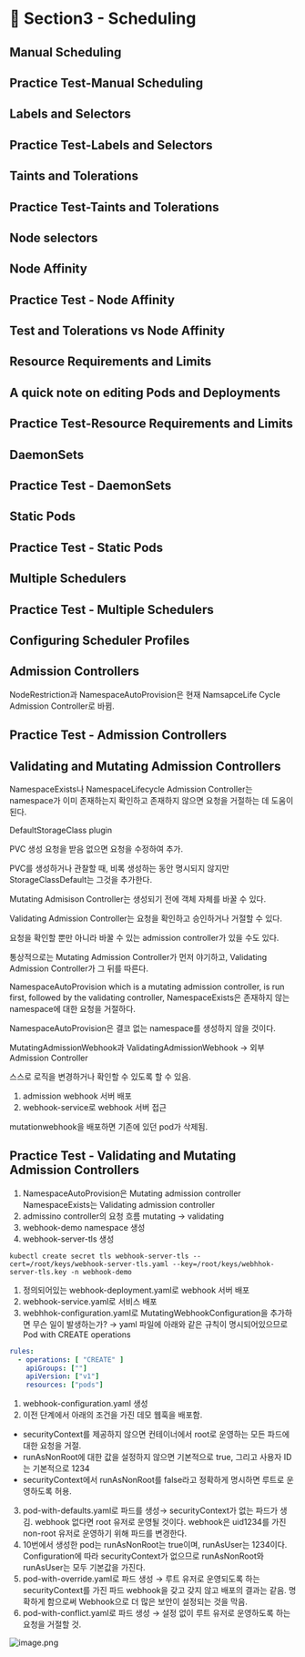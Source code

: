 # 🍨 Section3 - Scheduling

## Manual Scheduling


## Practice Test-Manual Scheduling


## Labels and Selectors


## Practice Test-Labels and Selectors


## Taints and Tolerations


## Practice Test-Taints and Tolerations


## Node selectors


## Node Affinity


## Practice Test - Node Affinity


## Test and Tolerations vs Node Affinity


## Resource Requirements and Limits


## A quick note on editing Pods and Deployments


## Practice Test-Resource Requirements and Limits


## DaemonSets


## Practice Test - DaemonSets


## Static Pods


## Practice Test - Static Pods


## Multiple Schedulers


## Practice Test - Multiple Schedulers


## Configuring Scheduler Profiles


## Admission Controllers


NodeRestriction과 NamespaceAutoProvision은 현재 NamsapceLife Cycle Admission Controller로 바뀜.


## Practice Test - Admission Controllers


## Validating and Mutating Admission Controllers


NamespaceExists나 NamespaceLifecycle Admission Controller는 namespace가 이미 존재하는지 확인하고 존재하지 않으면 요청을 거절하는 데 도움이 된다.


DefaultStorageClass plugin


PVC 생성 요청을 받음 없으면 요청을 수정하여 추가.


PVC를 생성하거나 관찰할 때, 비록 생성하는 동안 명시되지 않지만 StorageClassDefault는 그것을 추가한다.


Mutating Admisison Controller는 생성되기 전에 객체 자체를 바꿀 수 있다.


Validating Admission Controller는 요청을 확인하고 승인하거나 거절할 수 있다.


요청을 확인할 뿐만 아니라 바꿀 수 있는 admission controller가 있을 수도 있다.


통상적으로는 Mutating Admission Controller가 먼저 야기하고, Validating Admission Controller가 그 뒤를 따른다.


NamespaceAutoProvision which is a mutating admission controller, is run first, followed by the validating controller, NamespaceExists은 존재하지 않는 namespace에 대한 요청을 거절하다.


NamespaceAutoProvision은 결코 없는 namespace를 생성하지 않을 것이다.


MutatingAdmissionWebhook과 ValidatingAdmissionWebhook → 외부 Admission Controller


스스로 로직을 변경하거나 확인할 수 있도록 할 수 있음.

1. admission webhook 서버 배포
2. webhook-service로 webhook 서버 접근

mutationwebhook을 배포하면 기존에 있던 pod가 삭제됨.


## Practice Test - Validating and Mutating Admission Controllers

1. NamespaceAutoProvision은 Mutating admission controller
NamespaceExists는 Validating admission controller
2. admissino controller의 요청 흐름
mutating → validating
3. webhook-demo namespace 생성
4. webhook-server-tls 생성

```shell
kubectl create secret tls webhook-server-tls --cert=/root/keys/webhook-server-tls.yaml --key=/root/keys/webhhok-server-tls.key -n webhook-demo
```

1. 정의되어있는 webhook-deployment.yaml로 webhook 서버 배포
2. webhook-service.yaml로 서비스 배포
3. webhhok-configuration.yaml로 MutatingWebhookConfiguration을 추가하면 무슨 일이 발생하는가?
→ yaml 파일에 아래와 같은 규칙이 명시되어있으므로 Pod with CREATE operations

```yaml
rules:
  - operations: [ "CREATE" ]
    apiGroups: [""]
    apiVersion: ["v1"]
    resources: ["pods"]
```

1. webhook-configuration.yaml 생성
2. 이전 단계에서 아래의 조건을 가진 데모 웹훅을 배포함.
- securityContext를 제공하지 않으면 컨테이너에서 root로 운영하는 모든 파드에 대한 요청을 거절.
- runAsNonRoot에 대한 값을 설정하지 않으면 기본적으로 true, 그리고 사용자 ID는 기본적으로 1234
- securityContext에서 runAsNonRoot를 false라고 정확하게 명시하면 루트로 운영하도록 허용.
3. pod-with-defaults.yaml로 파드를 생성→ securityContext가 없는 파드가 생김.
webhook 없다면 root 유저로 운영될 것이다. webhook은 uid1234를 가진 non-root 유저로 운영하기 위해 파드를 변경한다.
4. 10번에서 생성한 pod는 runAsNonRoot는 true이며, runAsUser는 1234이다.
Configuration에 따라 securityContext가 없으므로 runAsNonRoot와 runAsUser는 모두 기본값을 가진다.
5. pod-with-override.yaml로 파드 생성 → 루트 유저로 운영되도록 하는 securityContext를 가진 파드
webhook을 갖고 갖지 않고 배포의 결과는 같음.
명확하게 함으로써 Webhook으로 더 많은 보안이 설정되는 것을 막음.
6. pod-with-conflict.yaml로 파드 생성 → 
설정 없이 루트 유저로 운영하도록 하는 요청을 거절할 것.

![image.png](https://prod-files-secure.s3.us-west-2.amazonaws.com/b2ea2032-00e9-4883-a13b-cb03cf5b2334/501c3b54-0de4-44d6-afe6-eca0c6373e4f/image.png?X-Amz-Algorithm=AWS4-HMAC-SHA256&X-Amz-Content-Sha256=UNSIGNED-PAYLOAD&X-Amz-Credential=ASIAZI2LB4664HW5MCSU%2F20250318%2Fus-west-2%2Fs3%2Faws4_request&X-Amz-Date=20250318T140846Z&X-Amz-Expires=3600&X-Amz-Security-Token=IQoJb3JpZ2luX2VjEAYaCXVzLXdlc3QtMiJHMEUCIQDWrCXWH2aYzOp3L%2BHFVL%2BA5WeyPSKH0EgtEn6dKYrvbAIgNVhhv1qffk4%2BcyYXFux1AdOWh0DG9inA3DZsQLEKCIkq%2FwMIXxAAGgw2Mzc0MjMxODM4MDUiDNMMBtl2Lh3MfTZHrSrcA9drOstEisDdpymUmtm4eZo7IeZ51rlGN7j7KSK%2FNw0e4N%2FnOdNEv%2FeFfC9bZIGfzR1VdAnxmiPzCsj7cKdpzNkIcdY6kum4tMFvh8LdiopI1xjSv2kf37NrBzVV5AqS3kzDXeIbjJksIETsXsMHua4pZhVh8HX2WlxueuZEkvqqWPSTQMG281v13zJsznVfbHWJc7LnQp3m4qMvbbi8ovkO0LLS39lpujXliHgh5h3x%2BuHaDiMkDqg7ZOibtrblA9nTPyq8H2AF38AR9JAIZ%2Fx0uRAxK3MiYtm9iWFA9NeiQt5R5rrxJ60U1DKt6L5K%2BuVWI51fbfJ0UeI9tIFI%2F66EiNp8eR72Kx%2BubOUIvbDCd7NFKK4H6CbpXmO8alI7ptVYuejE7DOd5OghtJ2pg8nAGQoOObagmi%2Fb7KEfH1fANQmsi%2FHd8LlXnN16Y6FrbW74oPhkA%2BrM3%2FQA1vOBKTLbiskjUPHRZ0WHnsMTzb4p4cY%2Bj4%2BaLX2UtOS%2FnMYSOzPK%2FhTTUfWZmQ2sBHFqMDSyZiHUTjyPNSdw%2Bpc9IZARHPNJvzGj9WKYV4qBrOIGN16lho2RQX6%2Bf1D9BrJIxKmgf81lBb3zqFJxve77slnulp9c%2FEKBX6voO7u4MMT15b4GOqUB0Fqbom53XSeRi9Hoe%2BL7CNEZGeKb4Ef3qSdFKX5JxGyeYLITLmimFV%2BghiEMQKDQzaA4i4IO8rRc%2Bu1RJO6MkWd8R3pyWbMvHGPFTg3U1T%2BKrnzon5At2ywWaTT%2FyAj2fEF%2BWRqS%2BFo3qkkZP9tbOFng1OvymDHYpQbwrLJ14EG83ovhyUU3bhwKiNxFc6fTO4HcutoTR3Z5C26qj3%2FXIpUDR4%2F0&X-Amz-Signature=70584666167a062f1a49e26559938fc45340b7e998c03496dbbd5d27c6724ae8&X-Amz-SignedHeaders=host&x-id=GetObject)

